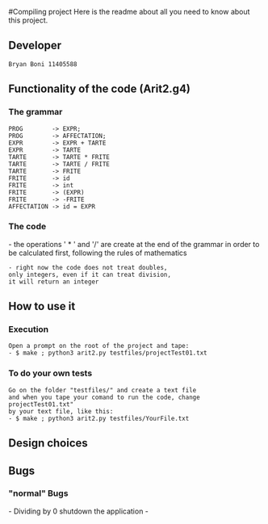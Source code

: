 #Compiling project
	Here is the readme about 
	all you need to know about this project.


## Developer 
	Bryan Boni 11405588



## Functionality of the code (Arit2.g4)

### The grammar 
	PROG  		-> EXPR;
	PROG  		-> AFFECTATION;
	EXPR  		-> EXPR + TARTE
	EXPR  		-> TARTE
	TARTE 		-> TARTE * FRITE
	TARTE       -> TARTE / FRITE
	TARTE       -> FRITE
	FRITE       -> id
	FRITE       -> int
	FRITE       -> (EXPR)
	FRITE       -> -FRITE
	AFFECTATION -> id = EXPR

### The code
<p>
	- the operations ' * ' and '/' are create at the end of
	the grammar in order to be calculated first, 
	following the rules of mathematics 

	- right now the code does not treat doubles, 
	only integers, even if it can treat division, 
	it will return an integer
</p>

## How to use it
### Execution
	Open a prompt on the root of the project and tape:
	- $ make ; python3 arit2.py testfiles/projectTest01.txt
### To do your own tests
	Go on the folder "testfiles/" and create a text file 
	and when you tape your comand to run the code, change projectTest01.txt"
	by your text file, like this:
	- $ make ; python3 arit2.py testfiles/YourFile.txt

	
## Design choices


## Bugs 
### "normal" Bugs
<p>
	- Dividing by 0 shutdown the application
	- 
</p> 